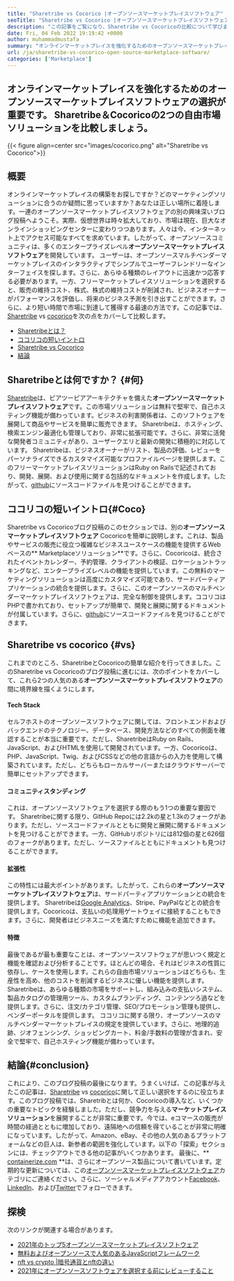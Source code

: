 ```yaml
---
title: "Sharetribe vs Cocorico |オープンソースマーケットプレイスソフトウェア" 
seoTitle: "Sharetribe vs Cocorico |オープンソースマーケットプレイスソフトウェア" 
description: "この記事をご覧になり、Sharetribe vs Cocoricoの比較について学びます。販売と市場を育てるオープンソースマーケットプレイスソリューションをインストールします。" 
date: Fri, 04 Feb 2022 19:19:42 +0000
author: muhammadmustafa
summary: "オンラインマーケットプレイスを強化するためのオープンソースマーケットプレイスソフトウェアの選択が非常に重要です。 2つの自由市場ソリューションSharetribe＆ampを比較しましょう。ココリコ。" 
url: /ja/sharetribe-vs-cocorico-open-source-marketplace-software/
categories: ['Marketplace']
---
```


## オンラインマーケットプレイスを強化するためのオープンソースマーケットプレイスソフトウェアの選択が重要です。 Sharetribe＆Cocoricoの2つの自由市場ソリューションを比較しましょう。

{{< figure align=center src="images/cocorico.png" alt="Sharetribe vs Cocorico">}}


## 概要
オンラインマーケットプレイスの構築をお探しですか？どのマーケティングソリューションに合うのか疑問に思っていますか？あなたは正しい場所に着陸します。一連のオープンソースマーケットプレイスソフトウェアの別の興味深いブログ投稿へようこそ。実際、仮想世界は時々拡大しており、市場は現在、巨大なオンラインショッピングセンターに変わりつつあります。人々は今、インターネット上でアクセス可能なすべてを求めています。したがって、オープンソースコミュニティは、多くのエンタープライズレベル**オープンソースマーケットプレイスソフトウェア**を開発しています。
ユーザーは、オープンソースマルチベンダーマーケットプレイスのインタラクティブでシンプルでユーザーフレンドリーなインターフェイスを探します。さらに、あらゆる種類のレイアウトに迅速かつ応答する必要があります。一方、フリーマーケットプレイスソリューションを選択すると、販売の維持コスト、株式、株式の維持コストが削減され、ビジネスオーナーがパフォーマンスを評価し、将来のビジネス予測を引き出すことができます。さらに、より短い時間で市場に到達して獲得する最速の方法です。この記事では、[Sharetribe][1] vs [cocorico][2]を次の点をカバーして比較します。
  * [Sharetribeとは？][3]
  * [ココリコの短いイントロ][4]
  * [Sharetribe vs Cocorico][5]
  * [結論][6]

## Sharetribeとは何ですか？ {#何}
[Sharetribe][1]は、ピアツーピアアーキテクチャを備えた**オープンソースマーケットプレイスソフトウェア**です。この市場ソリューションは無料で堅牢で、自己ホスティング機能が備わっています。ビジネスの利害関係者は、このソフトウェアを展開して商品やサービスを簡単に販売できます。 Sharetribeは、ホスティング、検索エンジン最適化も管理しており、非常に拡張可能です。さらに、非常に活発な開発者コミュニティがあり、ユーザークエリと最新の開発に積極的に対応しています。 Sharetribeは、ビジネスオーナーがリスト、製品の評価、レビューをパーソナライズできるカスタマイズ可能なプロファイルページを提供します。このフリーマーケットプレイスソリューションはRuby on Railsで記述されており、開発、展開、および使用に関する包括的なドキュメントを作成します。したがって、[github][7]にソースコードファイルを見つけることができます。

## ココリコの短いイントロ{#Coco}
Sharetribe vs Cocoricoブログ投稿のこのセクションでは、別の**オープンソースマーケットプレイスソフトウェア** Cocoricoを簡単に説明します。これは、製品やサービスの販売に役立つ複雑なビジネスユースケースの機能を提供するWebベースの** Marketplaceソリューション**です。さらに、Cocoricoは、統合されたイベントカレンダー、予約管理、クライアントの検証、ロケーショントラッキングなど、エンタープライズレベルの機能を提供しています。この無料のマーケティングソリューションは高度にカスタマイズ可能であり、サードパーティアプリケーションの統合を提供します。さらに、このオープンソースのマルチベンダーマーケットプレイスソフトウェアは、完全な制御を提供します。ココリコはPHPで書かれており、セットアップが簡単で、開発と展開に関するドキュメントが付属しています。さらに、[github][8]にソースコードファイルを見つけることができます。

## Sharetribe vs cocorico {#vs}
これまでのところ、SharetribeとCocoricoの簡単な紹介を行ってきました。このSharetribe vs Cocoricoのブログ投稿に進むには、次のポイントをカバーして、これら2つの人気のある**オープンソースマーケットプレイスソフトウェア**の間に境界線を描くようにします。

#### Tech Stack
セルフホストのオープンソースソフトウェアに関しては、フロントエンドおよびバックエンドのテクノロジー、データベース、開発方法などのすべての側面を確認することが本当に重要です。ただし、SharetribeはRuby on Rails、JavaScript、およびHTMLを使用して開発されています。一方、Cocoricoは、PHP、JavaScript、Twig、およびCSSなどの他の言語からの入力を使用して構築されています。ただし、どちらもローカルサーバーまたはクラウドサーバーで簡単にセットアップできます。

#### **コミュニティスタンディング**
これは、オープンソースソフトウェアを選択する際のもう1つの重要な要因です。 Sharetribeに関する限り、GitHub Repoには2.2kの星と1.3kのフォークがあります。ただし、ソースコードファイルとともに開発と展開に関するドキュメントを見つけることができます。一方、GitHubリポジトリには812個の星と626個のフォークがあります。ただし、ソースファイルとともにドキュメントも見つけることができます。

#### **拡張性**
この特性には最大ポイントがあります。したがって、これらの**オープンソースマーケットプレイスソフトウェア**は、サードパーティアプリケーションとの統合を提供します。 Sharetribeは[Google Analytics][9]、Stripe、PayPalなどとの統合を提供します。Cocoricoは、支払いの処理用ゲートウェイに接続することもできます。さらに、開発者はビジネスニーズを満たすために機能を追加できます。

#### 特徴
最後であるが最も重要なことは、オープンソースソフトウェアが思いつく規定と機能を確認および分析することです。ほとんどの場合、それはビジネスの性質に依存し、ケースを使用します。これらの自由市場ソリューションはどちらも、生産性を高め、他のコストを削減するビジネスに優しい機能を提供します。 Sharetribeは、あらゆる種類の市場をサポートし、組み込みの支払いシステム、製品カタログの管理用ツール、カスタムブランディング、コンテンツろ過などを提供します。さらに、注文/カテゴリ管理、SEO/プロモーション管理も提供し、ベンダーポータルを提供します。
ココリコに関する限り、オープンソースのマルチベンダーマーケットプレイスの規定を提供しています。さらに、地理的追跡、ジオフェンシング、ショッピングカート、料金/手数料の管理が含まれ、安全で堅牢で、自己ホスティング機能が備わっています。

## 結論{#conclusion}
これにより、このブログ投稿の最後になります。うまくいけば、この記事が与えたこの記事は、[Sharetribe][1] vs [cocorico][2]に関して正しい選択をするのに役立ちます。このブログ投稿では、Sharetribとは何か、Cocoricoの導入など、いくつかの重要なトピックを経験しました。ただし、競争力を与える**マーケットプレイスソリューション**を展開することが非常に重要です。今では、eコマースの販売が時間の経過とともに増加しており、遠隔地への信頼を得ていることが非常に明確になっています。したがって、Amazon、eBay、その他の人気のあるプラットフォームなどの巨人は、新参者の範囲を強化しています。以下の「探索」セクションには、チェックアウトできる他の記事がいくつかあります。
最後に、** [containerize.com][10] **は、さらにオープンソース製品について書いています。定期的な更新については、この[オープンソースマーケットプレイスソフトウェア][11]カテゴリにご連絡ください。さらに、ソーシャルメディアアカウント[Facebook][12]、[LinkedIn][13]、および[Twitter][14]でフォローできます。

## 探検
次のリンクが関連する場合があります。
  * [2021年のトップ5オープンソースマーケットプレイスソフトウェア][15]
  * [無料およびオープンソースで人気のあるJavaScriptフレームワーク][16]
  * [nft vs crypto |暗号通貨とnftの違い][17]
  * [2021年にオープンソースソフトウェアを選択する前にレビューすること][18]

  
[1]: https://products.containerize.com/marketplace/sharetribe/
[2]: https://products.containerize.com/marketplace/cocorico/
[3]: #what
[4]: #coco
[5]: #vs
[6]: #Conclusion
[7]: https://github.com/sharetribe/sharetribe
[8]: https://github.com/Cocolabs-SAS/cocorico
[9]: https://analytics.google.com
[10]: https://www.containerize.com/
[11]: https://products.containerize.com/marketplace/
[12]: https://web.facebook.com/containerize
[13]: https://www.linkedin.com/company/containerize/
[14]: https://twitter.com/containerize_co
[15]: https://blog.containerize.com/marketplace/top-5-open-source-marketplace-software-in-2021/
[16]: https://blog.containerize.com/software-development/free-open-source-popular-javascript-frameworks/
[17]: https://blog.containerize.com/blockchain-platforms/nft-vs-crypto-difference-between-cryptocurrency-nft/
[18]: https://blog.containerize.com/cmdb-software/things-to-review-before-opting-open-source-software-in-2021/
